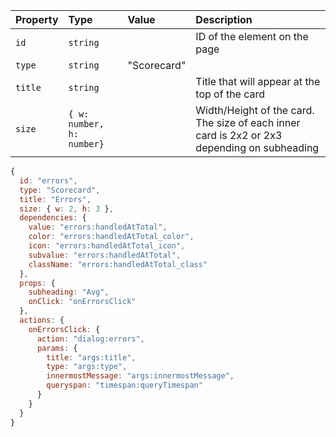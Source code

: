 

| Property | Type | Value | Description 
| :--------|:-----|:------|:------------
| `id`| `string` || ID of the element on the page
| `type`| `string` | "Scorecard" |
| `title`| `string` || Title that will appear at the top of the card
| `size`| `{ w: number, h: number}` || Width/Height of the card. The size of each inner card is 2x2 or 2x3 depending on subheading

```js
{
  id: "errors",
  type: "Scorecard",
  title: "Errors",
  size: { w: 2, h: 3 },
  dependencies: {
    value: "errors:handledAtTotal",
    color: "errors:handledAtTotal_color",
    icon: "errors:handledAtTotal_icon",
    subvalue: "errors:handledAtTotal",
    className: "errors:handledAtTotal_class"
  },
  props: {
    subheading: "Avg",
    onClick: "onErrorsClick"
  },
  actions: {
    onErrorsClick: {
      action: "dialog:errors",
      params: {
        title: "args:title",
        type: "args:type",
        innermostMessage: "args:innermostMessage",
        queryspan: "timespan:queryTimespan"
      }
    }
  }
}
```